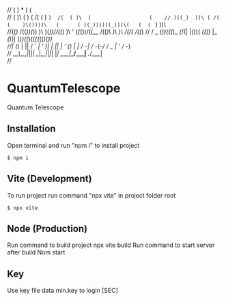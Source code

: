 //    (                      )               *   )    (                           
// ( )\    (     )       ( /(  (     )    ` )  /(  ( )\  (                   (   
// )((_)  ))\ ( /(  (    )\())))\   (      ( )(_))))((_)))\(   (  (  `  )   ))\  
//((_)_  /((_))(_)) )\ )(_))//((_)  )\  ' (_(_())/((__ /((_)\  )\ )\ /(/(  /((_) 
// / _ \(_))(((_)_ _(_/(| |_(_))( _((_))  |_   _(_))| (_))((_)((_((_((_)_\(_))   
//| (_) | || / _` | ' \)|  _| || | '  \()   | | / -_| / -_(_-/ _/ _ | '_ \/ -_)  
// \__\_\\_,_\__,_|_||_| \__|\_,_|_|_|_|    |_| \___|_\___/__\__\___| .__/\___|  
//    
# QuantumTelescope
Quantum Telescope

## Installation
Open terminal and run "npm i" to install project
```
$ npm i
```

## Vite (Development)
To run project run command "npx vite" in project folder root
```
$ npx vite
```
## Node (Production)
Run command to build project
npx vite build
Run command to start server after build
Nom start

## Key
Use key file data min.key to login
[SEC]
